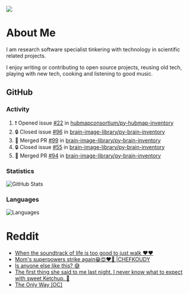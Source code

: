 ![](https://komarev.com/ghpvc/?username=icaoberg)

# About Me
I am research software specialist tinkering with technology in scientific related projects.

I enjoy writing or contributing to open source projects, reusing old tech, playing with new tech, cooking and listening to good music.

## GitHub
### Activity
<!--START_SECTION:activity-->
1. ❗ Opened issue [#22](https://github.com/hubmapconsortium/py-hubmap-inventory/issues/22) in [hubmapconsortium/py-hubmap-inventory](https://github.com/hubmapconsortium/py-hubmap-inventory)
2. 🔒 Closed issue [#96](https://github.com/brain-image-library/py-brain-inventory/issues/96) in [brain-image-library/py-brain-inventory](https://github.com/brain-image-library/py-brain-inventory)
3. 🎉 Merged PR [#99](https://github.com/brain-image-library/py-brain-inventory/pull/99) in [brain-image-library/py-brain-inventory](https://github.com/brain-image-library/py-brain-inventory)
4. 🔒 Closed issue [#55](https://github.com/brain-image-library/py-brain-inventory/issues/55) in [brain-image-library/py-brain-inventory](https://github.com/brain-image-library/py-brain-inventory)
5. 🎉 Merged PR [#94](https://github.com/brain-image-library/py-brain-inventory/pull/94) in [brain-image-library/py-brain-inventory](https://github.com/brain-image-library/py-brain-inventory)
<!--END_SECTION:activity-->

### Statistics
![GitHub Stats](https://github-readme-stats.vercel.app/api?username=icaoberg&count_private=true&show_icons=true)

### Languages
![Languages](https://github-readme-stats.vercel.app/api/top-langs/?username=icaoberg&show_icons=true&langs_count=10&hide=HTML,CSS,M)

# Reddit
<!-- BLOG-POST-LIST:START -->
- [When the soundtrack of life is too good to just walk ❤️❤️](https://www.reddit.com/r/u_icaoberg/comments/wp4k9l/when_the_soundtrack_of_life_is_too_good_to_just/)
- [Mom&#39;s superpowers strike again😁😍♥️🙏 |CHEFKOUDY](https://www.reddit.com/r/u_icaoberg/comments/wmxngf/moms_superpowers_strike_again_chefkoudy/)
- [Is anyone else like this? 😅](https://www.reddit.com/r/u_icaoberg/comments/wkq82y/is_anyone_else_like_this/)
- [The first thing she said to me last night. I never know what to expect with sweet Ketchup. 🤣](https://www.reddit.com/r/u_icaoberg/comments/ty1h5z/the_first_thing_she_said_to_me_last_night_i_never/)
- [The Only Way [OC]](https://www.reddit.com/r/u_icaoberg/comments/ty1cfr/the_only_way_oc/)
<!-- BLOG-POST-LIST:END -->
